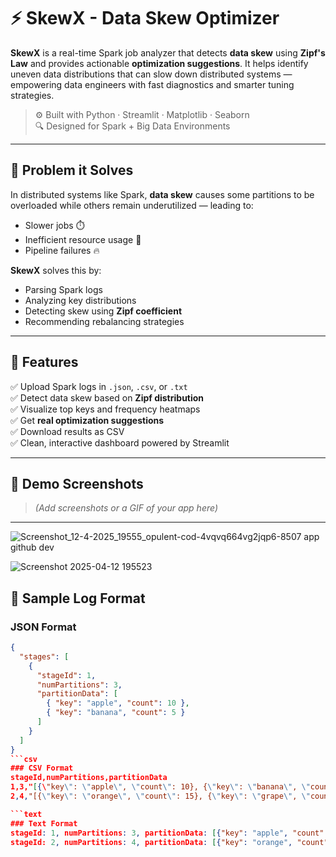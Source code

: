 # ⚡ SkewX - Data Skew Optimizer

**SkewX** is a real-time Spark job analyzer that detects **data skew** using **Zipf's Law** and provides actionable **optimization suggestions**. It helps identify uneven data distributions that can slow down distributed systems — empowering data engineers with fast diagnostics and smarter tuning strategies.

> ⚙️ Built with Python · Streamlit · Matplotlib · Seaborn  
> 🔍 Designed for Spark + Big Data Environments

---

## 🔎 Problem it Solves

In distributed systems like Spark, **data skew** causes some partitions to be overloaded while others remain underutilized — leading to:
- Slower jobs ⏱️
- Inefficient resource usage 💸
- Pipeline failures 🔥

**SkewX** solves this by:
- Parsing Spark logs
- Analyzing key distributions
- Detecting skew using **Zipf coefficient**
- Recommending rebalancing strategies

---

## 🚀 Features

✅ Upload Spark logs in `.json`, `.csv`, or `.txt`  
✅ Detect data skew based on **Zipf distribution**  
✅ Visualize top keys and frequency heatmaps  
✅ Get **real optimization suggestions**  
✅ Download results as CSV  
✅ Clean, interactive dashboard powered by Streamlit

---

## 📸 Demo Screenshots

> _(Add screenshots or a GIF of your app here)_

---
![Screenshot_12-4-2025_19555_opulent-cod-4vqvq664vg2jqp6-8507 app github dev](https://github.com/user-attachments/assets/de443c58-408a-44c6-98f8-109b1e46707c)

![Screenshot 2025-04-12 195523](https://github.com/user-attachments/assets/28d4b948-e824-4960-bb9e-0e26fd6d395e)

## 🧪 Sample Log Format

### JSON Format
```json
{
  "stages": [
    {
      "stageId": 1,
      "numPartitions": 3,
      "partitionData": [
        { "key": "apple", "count": 10 },
        { "key": "banana", "count": 5 }
      ]
    }
  ]
}
```csv
### CSV Format
stageId,numPartitions,partitionData
1,3,"[{\"key\": \"apple\", \"count\": 10}, {\"key\": \"banana\", \"count\": 5}]"
2,4,"[{\"key\": \"orange\", \"count\": 15}, {\"key\": \"grape\", \"count\": 7}]"

```text
### Text Format
stageId: 1, numPartitions: 3, partitionData: [{"key": "apple", "count": 10}, {"key": "banana", "count": 5}]
stageId: 2, numPartitions: 4, partitionData: [{"key": "orange", "count": 15}, {"key": "grape", "count": 7}]
